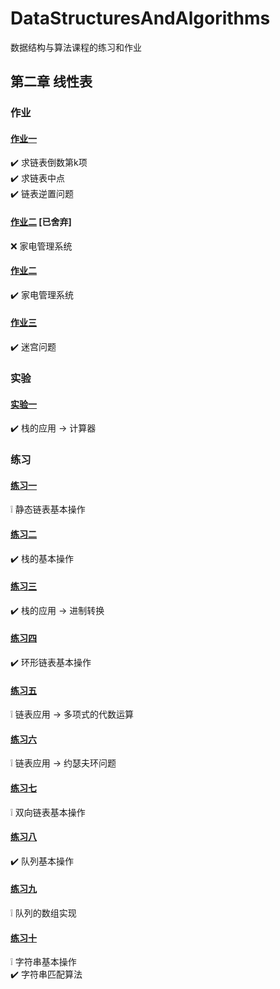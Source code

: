 # DataStructuresAndAlgorithms

数据结构与算法课程的练习和作业

## 第二章 线性表

### 作业

#### [作业一](./Chapter-2-LinearList/Homework/Chapter-2-LinearList-Homework-1)

:heavy_check_mark: 求链表倒数第k项  
:heavy_check_mark: 求链表中点  
:heavy_check_mark: 链表逆置问题

#### [作业二](./Chapter-2-LinearList/Homework/Chapter-2-LinearList-Homework-2) [已舍弃]

:x: 家电管理系统

#### [作业二](./Chapter-2-LinearList/Homework/Chapter-2-LinearList-Homework-2-CSharp)

:heavy_check_mark: 家电管理系统

#### [作业三](./Chapter-2-LinearList/Homework/Chapter-2-LinearList-Homework-3)

:heavy_check_mark: 迷宫问题

### 实验

#### [实验一](./Chapter-2-LinearList/Experiment/Chapter-2-LinearList-Experiment-1)

:heavy_check_mark: 栈的应用 -> 计算器

### 练习

#### [练习一](./Chapter-2-LinearList/Practice/Chapter-2-LinearList-Practice-1)

:grey_exclamation: 静态链表基本操作

#### [练习二](./Chapter-2-LinearList/Practice/Chapter-2-LinearList-Practice-2)

:heavy_check_mark: 栈的基本操作

#### [练习三](./Chapter-2-LinearList/Practice/Chapter-2-LinearList-Practice-3)

:heavy_check_mark: 栈的应用 -> 进制转换

#### [练习四](./Chapter-2-LinearList/Practice/Chapter-2-LinearList-Practice-4)

:heavy_check_mark: 环形链表基本操作

#### [练习五](./Chapter-2-LinearList/Practice/Chapter-2-LinearList-Practice-5)

:grey_exclamation: 链表应用 -> 多项式的代数运算

#### [练习六](./Chapter-2-LinearList/Practice/Chapter-2-LinearList-Practice-6)

:grey_exclamation: 链表应用 -> 约瑟夫环问题

#### [练习七](./Chapter-2-LinearList/Practice/Chapter-2-LinearList-Practice-7)

:grey_exclamation: 双向链表基本操作

#### [练习八](./Chapter-2-LinearList/Practice/Chapter-2-LinearList-Practice-8)

:heavy_check_mark: 队列基本操作

#### [练习九](./Chapter-2-LinearList/Practice/Chapter-2-LinearList-Practice-9)

:grey_exclamation: 队列的数组实现

#### [练习十](./Chapter-2-LinearList/Practice/Chapter-2-LinearList-Practice-10)

:grey_exclamation: 字符串基本操作  
:heavy_check_mark: 字符串匹配算法
